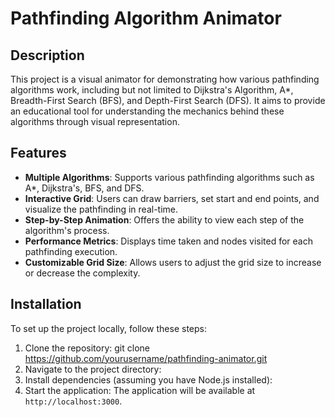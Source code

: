# Pathfinding Algorithm Animator

## Description

This project is a visual animator for demonstrating how various pathfinding algorithms work, including but not limited to Dijkstra's Algorithm, A*, Breadth-First Search (BFS), and Depth-First Search (DFS). It aims to provide an educational tool for understanding the mechanics behind these algorithms through visual representation.

## Features

- **Multiple Algorithms**: Supports various pathfinding algorithms such as A*, Dijkstra's, BFS, and DFS.
- **Interactive Grid**: Users can draw barriers, set start and end points, and visualize the pathfinding in real-time.
- **Step-by-Step Animation**: Offers the ability to view each step of the algorithm's process.
- **Performance Metrics**: Displays time taken and nodes visited for each pathfinding execution.
- **Customizable Grid Size**: Allows users to adjust the grid size to increase or decrease the complexity.

## Installation

To set up the project locally, follow these steps:

1. Clone the repository:
git clone https://github.com/yourusername/pathfinding-animator.git
2. Navigate to the project directory:
3. Install dependencies (assuming you have Node.js installed):
4. Start the application:
The application will be available at `http://localhost:3000`.
